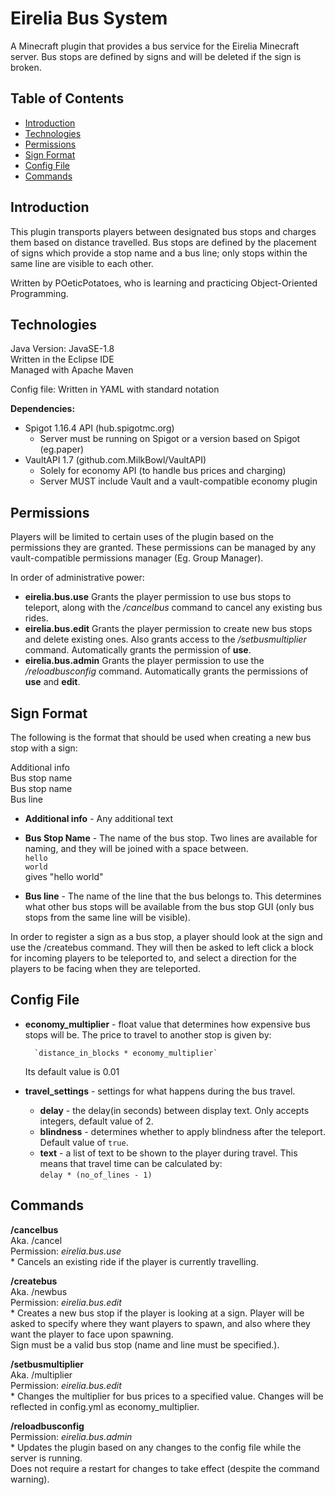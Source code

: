 # Eirelia Bus System
A Minecraft plugin that provides a bus service for the Eirelia Minecraft server. Bus stops are defined by signs and will be deleted if the sign is broken.

## Table of Contents 
* [Introduction](#introduction)
* [Technologies](#technologies)
* [Permissions](#permissions)
* [Sign Format](#sign-format)
* [Config File](#config-file)
* [Commands](#commands)

## Introduction
This plugin transports players between designated bus stops and charges them based on distance travelled. Bus stops are defined by the placement of signs which provide a stop name and a bus line; only stops within the same line are visible to each other.

Written by POeticPotatoes, who is learning and practicing Object-Oriented Programming.

## Technologies
Java Version: JavaSE-1.8  
Written in the Eclipse IDE  
Managed with Apache Maven  

Config file: Written in YAML with standard notation  

**Dependencies:**
* Spigot 1.16.4 API (hub.spigotmc.org)  
  - Server must be running on Spigot or a version based on Spigot (eg.paper)  
* VaultAPI 1.7 (github.com.MilkBowl/VaultAPI)      
  - Solely for economy API (to handle bus prices and charging)    
  - Server MUST include Vault and a vault-compatible economy plugin  

## Permissions
Players will be limited to certain uses of the plugin based on the permissions they are granted. These permissions can be managed by any vault-compatible permissions manager (Eg. Group Manager).

In order of administrative power:
* **eirelia.bus.use**
  Grants the player permission to use bus stops to teleport, along with the */cancelbus* command to cancel any existing bus rides.
* **eirelia.bus.edit**
  Grants the player permission to create new bus stops and delete existing ones.
  Also grants access to the */setbusmultiplier* command.
  Automatically grants the permission of **use**.
* **eirelia.bus.admin**
  Grants the player permission to use the */reloadbusconfig* command.
  Automatically grants the permissions of **use** and **edit**.

## Sign Format
The following is the format that should be used when creating a new bus stop with a sign:

Additional info  
Bus stop name  
Bus stop name  
Bus line

* **Additional info** - Any additional text
* **Bus Stop Name** - The name of the bus stop. Two lines are available for naming, and they will be joined with a space between.  
           `hello`  
           `world`  
	   gives "hello world"

* **Bus line** - The name of the line that the bus belongs to. This determines what other bus stops will be available from the bus stop GUI (only bus stops from the same line will be visible).

In order to register a sign as a bus stop, a player should look at the sign and use the /createbus command. They will then be asked to left click a block for incoming players to be teleported to, and select a direction for the players to be facing when they are teleported.

## Config File
* **economy_multiplier** - float value that determines how expensive bus stops will be. The price to travel to another stop is given by:  
            
	    `distance_in_blocks * economy_multiplier`
   Its default value is 0.01

* **travel_settings** - settings for what happens during the bus travel.  
    * **delay** - the delay(in seconds) between display text. Only accepts integers, default value of 2.
    * **blindness** - determines whether to apply blindness after the teleport. Default value of `true`.  
    * **text** - a list of text to be shown to the player during travel. This means that travel time can be calculated by:  
            `delay * (no_of_lines - 1)`


## Commands
**/cancelbus**  
   Aka. /cancel  
   Permission: *eirelia.bus.use*  
	* Cancels an existing ride if the player is currently travelling.

**/createbus**  
   Aka. /newbus  
   Permission: *eirelia.bus.edit*  
	* Creates a new bus stop if the player is looking at a sign. Player will be asked to specify where they want players to spawn, and also where they want the player to face upon spawning.  
	Sign must be a valid bus stop (name and line must be specified.).

**/setbusmultiplier**  
   Aka. /multiplier  
   Permission: *eirelia.bus.edit*  
	* Changes the multiplier for bus prices to a specified value. Changes will be reflected in config.yml as economy_multiplier.

**/reloadbusconfig**  
   Permission: *eirelia.bus.admin*  
	* Updates the plugin based on any changes to the config file while the server is running.  
	Does not require a restart for changes to take effect (despite the command warning).

